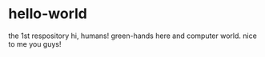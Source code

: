 # hello-world
the 1st respository
hi, humans!
green-hands here and computer world.
nice to me you guys!
